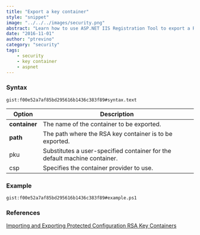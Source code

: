 ```yaml
---
title: "Export a key container"
style: "snippet"
image: "../../../images/security.png"
abstract: "Learn how to use ASP.NET IIS Registration Tool to export a RSA key container."
date: "2016-11-01"
author: "ptrevino"
category: "security"
tags:
    - security
    - key container    
    - aspnet
---
```


<!-- start:abstract -->

### Syntax

`gist:f00e52a7af85bd295616b1436c383f89#syntax.text`

| Option         | Description                                                               |
| -------------- | ------------------------------------------------------------------------- |
| **container**  | The name of the container to be exported.                                 |
| **path**       | The path where the RSA key container is to be exported.                   |
| pku            | Substitutes a user-specified container for the default machine container. |
| csp <provider> | Specifies the container provider to use.                                  |

<!-- end:abstract -->

### Example

`gist:f00e52a7af85bd295616b1436c383f89#example.ps1`

### References
[Importing and Exporting Protected Configuration RSA Key Containers](https://msdn.microsoft.com/en-us/library/yxw286t2.aspx)
